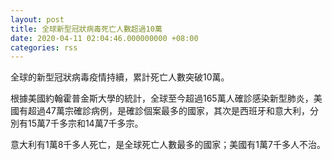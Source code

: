 ```yaml
---
layout: post
title: 全球新型冠狀病毒死亡人數超過10萬
date: 2020-04-11 02:04:46.000000000 +08:00
categories: rss
---
```


全球的新型冠狀病毒疫情持續，累計死亡人數突破10萬。

根據美國約翰霍普金斯大學的統計，全球至今超過165萬人確診感染新型肺炎，美國有超過47萬宗確診病例，是確診個案最多的國家，其次是西班牙和意大利，分別有15萬7千多宗和14萬7千多宗。

意大利有1萬8千多人死亡，是全球死亡人數最多的國家；美國有1萬7千多人不治。
